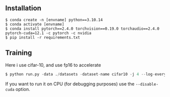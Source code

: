 ## Installation

```
$ conda create -n [envname] python==3.10.14
$ conda activate [envname]
$ conda install pytorch==2.4.0 torchvision==0.19.0 torchaudio==2.4.0 pytorch-cuda=12.1 -c pytorch -c nvidia
$ pip install -r requirements.txt
```

## Training

Here i use cifar-10, and use fp16 to accelerate

```python
$ python run.py -data ./datasets -dataset-name cifar10 -j 4 --log-every-n-steps 100 --epochs 100 --batch-size 256 --fp16-precision

```

If you want to run it on CPU (for debugging purposes) use the ```--disable-cuda``` option.